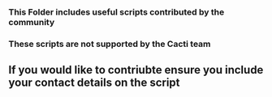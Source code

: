 ### This Folder includes useful scripts contributed by the community 
### These scripts are not supported by the Cacti team


## If you would like to contriubte ensure you include your contact details on the script
